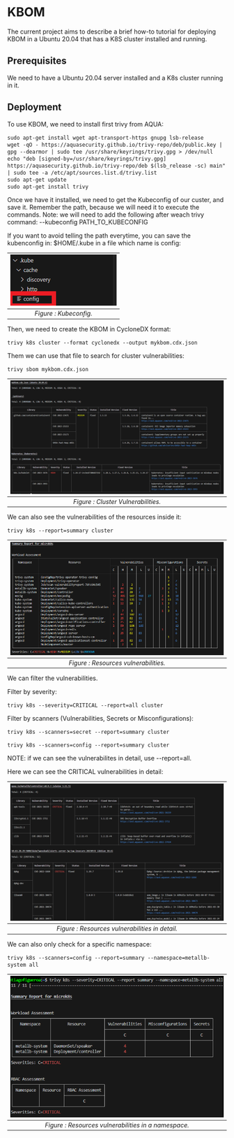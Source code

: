# KBOM

The current project aims to describe a brief how-to tutorial for deploying KBOM in a Ubuntu 20.04 that has a K8S cluster installed and running.

## Prerequisites

We need to have a Ubuntu 20.04 server installed and a K8s cluster running in it. 

## Deployment

To use KBOM, we need to install first trivy from AQUA:

```
sudo apt-get install wget apt-transport-https gnupg lsb-release
wget -qO - https://aquasecurity.github.io/trivy-repo/deb/public.key | gpg --dearmor | sudo tee /usr/share/keyrings/trivy.gpg > /dev/null
echo "deb [signed-by=/usr/share/keyrings/trivy.gpg] https://aquasecurity.github.io/trivy-repo/deb $(lsb_release -sc) main" | sudo tee -a /etc/apt/sources.list.d/trivy.list
sudo apt-get update
sudo apt-get install trivy
```

Once we have it installed, we need to get the Kubeconfig of our custer, and save it. Remember the path, because we will need it to execute the commands. Note: we will need to add the following after weach trivy command: --kubeconfig PATH_TO_KUBECONFIG

If you want to avoid telling the path everytime, you can save the kubenconfig in: $HOME/.kube in a file which name is config:

| ![test](img/Kubeconfig.png)|
|:-:|
| *Figure : Kubeconfig.* |

Then, we need to create the KBOM in CycloneDX format:
```
trivy k8s cluster --format cyclonedx --output mykbom.cdx.json
```

Them we can use that file to search for cluster vulnerabilities:
```
trivy sbom mykbom.cdx.json
```

| ![test](img/ClusterVulnerabilities.PNG)|
|:-:|
| *Figure : Cluster Vulnerabilities.* |

We can also see the vulnerabilities of the resources inside it:

```
trivy k8s --report=summary cluster
```

| ![test](img/ResourcesVulnerabilities.PNG)|
|:-:|
| *Figure : Resources vulnerabilities.* |

We can filter the vulnerabilities.

Filter by severity:
```
trivy k8s --severity=CRITICAL --report=all cluster
```

Filter by scanners (Vulnerabilities, Secrets or Misconfigurations):
```
trivy k8s --scanners=secret --report=summary cluster
```

```
trivy k8s --scanners=config --report=summary cluster
```

NOTE: if we can see the vulnerabilites in detail, use --report=all.

Here we can see the CRITICAL vulnerabilities in detail:

| ![test](img/ResourcesVulnerabilitiesInDetail.PNG)|
|:-:|
| *Figure : Resources vulnerabilities in detail.* |

We can also only check for a specific namespace:
```
trivy k8s --scanners=config --report=summary --namespace=metallb-system all
```

| ![test](img/ResourcesVulnerabilitiesSpecificNamespace.PNG)|
|:-:|
| *Figure : Resources vulnerabilities in a namespace.* |
